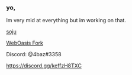 ### yo,

Im very mid at everything but im working on that.




  [soju](https://soju.pw/) 

  [WebOasis Fork](https://cybercrime.pw/)


Discord: @4baz#3358

https://discord.gg/keffzH8TXC
